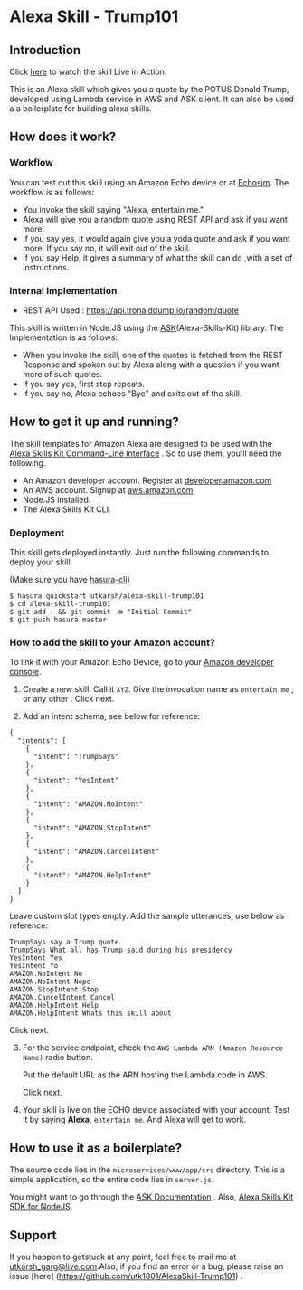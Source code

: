 # Alexa Skill - Trump101

## Introduction
Click [here](https://youtu.be/WhphKV1l0ZM) to watch the skill Live in Action.

This is an Alexa skill which gives you a quote by the POTUS Donald Trump, developed using Lambda service in AWS and ASK client. It can also be used a a boilerplate for building alexa skills.

## How does it work?

### Workflow
You can test out this skill using an Amazon Echo device or at [Echosim](https://echosim.io). The workflow is as follows:
- You invoke the skill saying "Alexa, entertain me."
- Alexa will give you a random quote using REST API and ask if you want more.
- If you say yes, it would again give you a yoda quote and ask if you want more. If you say no, it will exit out of the skiil.
- If you say Help, it gives a summary of what the skill can do ,with a set of instructions.

### Internal Implementation

- REST API Used :   https://api.tronalddump.io/random/quote

This skill is written in Node.JS using the [ASK](https://developer.amazon.com/docs/ask-overviews/build-skills-with-the-alexa-skills-kit.html)(Alexa-Skills-Kit) library. The Implementation is as follows:
- When you invoke the skill, one of the quotes is fetched from the REST Response and spoken out by Alexa along with a question if you want more of such quotes.
- If you say yes, first step repeats.
- If you say no, Alexa echoes "Bye" and exits out of the skill.

## How to get it up and running?
The skill templates for Amazon Alexa are designed to be used with the [Alexa Skills Kit Command-Line Interface](https://developer.amazon.com/docs/smapi/ask-cli-intro.html) . So to use them, you'll need the following.

- An Amazon developer account. Register at [developer.amazon.com](developer.amazon.com)
- An AWS account. Signup at [aws.amazon.com](ws.amazon.com)
- Node.JS installed.
- The Alexa Skills Kit CLI.

### Deployment
This skill gets deployed instantly. Just run the following commands to deploy your skill.

(Make sure you have [hasura-cli](https://docs.hasura.io/0.15/manual/install-hasura-cli.html))

```
$ hasura quickstart utkarsh/alexa-skill-trump101
$ cd alexa-skill-trump101
$ git add . && git commit -m "Initial Commit"
$ git push hasura master
```

### How to add the skill to your Amazon account?

To link it with your Amazon Echo Device, go to your [Amazon developer console](https://developer.amazon.com/edw/home.html#/skills).

1. Create a new skill. Call it `XYZ`. Give the invocation name as `entertain me` , or any other . Click next.

2. Add an intent schema, see below for reference:

```
{
  "intents": [
    {
      "intent": "TrumpSays"
    },
    {
      "intent": "YesIntent"
    },
    {
      "intent": "AMAZON.NoIntent"
    },
    {
      "intent": "AMAZON.StopIntent"
    },
    {
      "intent": "AMAZON.CancelIntent"
    },
    {
      "intent": "AMAZON.HelpIntent"
    }
  ]
}
```

Leave custom slot types empty. Add the sample utterances, use below as reference:

```
TrumpSays say a Trump quote
TrumpSays What all has Trump said during his presidency
YesIntent Yes
YesIntent Yo
AMAZON.NoIntent No
AMAZON.NoIntent Nope
AMAZON.StopIntent Stop
AMAZON.CancelIntent Cancel
AMAZON.HelpIntent Help
AMAZON.HelpIntent Whats this skill about
```

   Click next.

3. For the service endpoint, check the `AWS Lambda ARN (Amazon Resource Name)` radio button.

	Put the default URL as the ARN hosting the Lambda code in AWS.

	Click next.

4. Your skill is live on the ECHO device associated with your account. Test it by saying **Alexa**, `entertain me`. And Alexa will get to work.

## How to use it as a boilerplate?

The source code lies in the `microservices/www/app/src` directory. This is a simple application, so the entire code lies in `server.js`.

You might want to go through the [ASK Documentation](https://developer.amazon.com/docs/smapi/ask-cli-intro.html) .
Also, [Alexa Skills Kit SDK for NodeJS](https://github.com/alexa/alexa-skills-kit-sdk-for-nodejs).

## Support

If you happen to getstuck at any point, feel free to mail me at [utkarsh_garg@live.com](mailto:utkarsh_garg@live.com).Also, if you find an error or a bug, please raise an issue [here] (https://github.com/utk1801/AlexaSkill-Trump101) .
